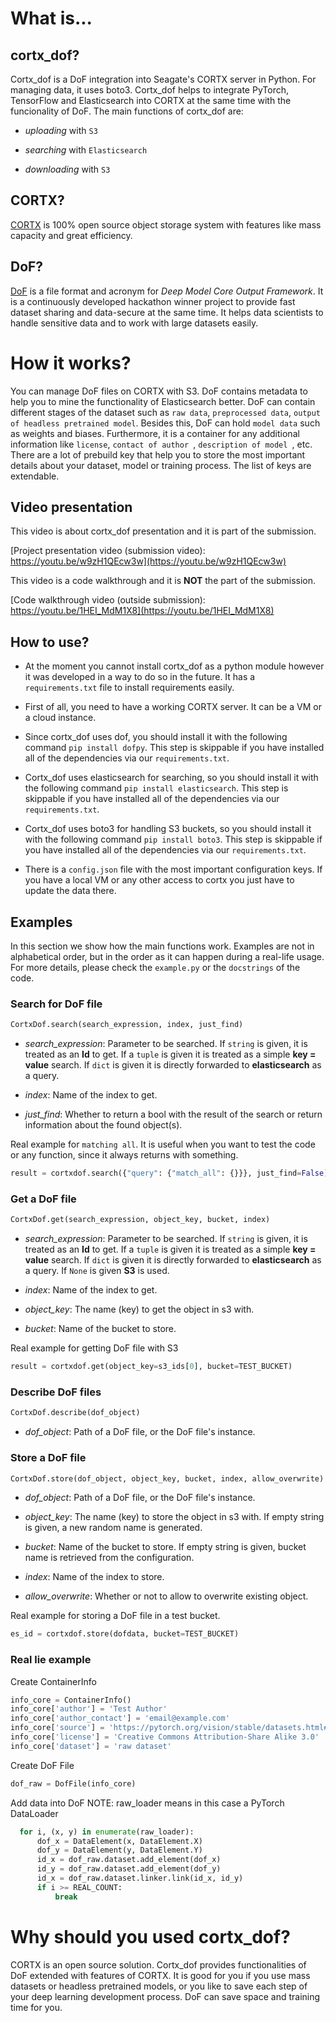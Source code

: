 
# What is...

## cortx_dof?

Cortx_dof is a DoF integration into Seagate's CORTX server in Python. For managing data, it uses boto3. Cortx_dof helps to integrate PyTorch, TensorFlow and Elasticsearch into CORTX at the same time with the funcionality of DoF. The main functions of cortx_dof are:

- *uploading* with ` S3 `

- *searching* with ` Elasticsearch `

- *downloading* with ` S3 `


## CORTX?

[CORTX](https://www.seagate.com/products/storage/object-storage-software/) is 100% open source object storage system with features like mass capacity and great efficiency.


## DoF?

[DoF](https://github.com/hyperrixel/dof) is a file format and acronym for *Deep Model Core Output Framework*. It is a continuously developed hackathon winner project to provide fast dataset sharing and data-secure at the same time. It helps data scientists to handle sensitive data and to work with large datasets easily.


# How it works?

You can manage DoF files on CORTX with S3. DoF contains metadata to help you to mine the functionality of Elasticsearch better. DoF can contain different stages of the dataset such as ` raw data `, ` preprocessed data `, ` output of headless pretrained model `. Besides this, DoF can hold ` model data ` such as weights and biases. Furthermore, it is a container for any additional information like ` license `,  `contact of author `,  `description of model `, etc. There are a lot of prebuild key that help you to store the most important details about your dataset, model or training process. The list of keys are extendable.

## Video presentation

This video is about cortx_dof presentation and it is part of the submission.

[Project presentation video (submission video): https://youtu.be/w9zH1QEcw3w](https://youtu.be/w9zH1QEcw3w)

This video is a code walkthrough and it is **NOT** the part of the submission.

[Code walkthrough video (outside submission): https://youtu.be/1HEI_MdM1X8](https://youtu.be/1HEI_MdM1X8)

##  How to use?

- At the moment you cannot install cortx_dof as a python module however it was developed in a way to do so in the future. It has a ` requirements.txt ` file to install requirements easily.

- First of all, you need to have a working CORTX server. It can be a VM or a cloud instance.

- Since cortx_dof uses dof, you should install it with the following command ` pip install dofpy `. This step is skippable if you have installed all of the dependencies via our ` requirements.txt `.

- Cortx_dof uses elasticsearch for searching, so you should install it with the following command ` pip install elasticsearch `. This step is skippable if you have installed all of the dependencies via our ` requirements.txt `.

- Cortx_dof uses boto3 for handling S3 buckets, so you should install it with the following command ` pip install boto3 `. This step is skippable if you have installed all of the dependencies via our ` requirements.txt `.

- There is a ` config.json ` file with the most important configuration keys. If you have a local VM or any other access to cortx you just have to update the data there.


## Examples

In this section we show how the main functions work. Examples are not in alphabetical order, but in the order as it can happen during a real-life usage. For more details, please check the ` example.py ` or the ` docstrings ` of the code.


### Search for DoF file

 ``` python
CortxDof.search(search_expression, index, just_find)
 ```
- *search_expression*: Parameter to be searched. If ` string ` is given, it is treated as an **Id** to get. If a ` tuple ` is given it is treated as a simple **key = value** search. If ` dict ` is given it is directly forwarded to **elasticsearch** as a query.

- *index*: Name of the index to get.

- *just_find*: Whether to return a bool with the result of the search or return information about the found object(s).

Real example for ` matching all `. It is useful when you want to test the code or any function, since it always returns with something.
 ``` python
result = cortxdof.search({"query": {"match_all": {}}}, just_find=False)
 ```


### Get a DoF file

 ``` python
CortxDof.get(search_expression, object_key, bucket, index)
 ```
- *search_expression*: Parameter to be searched. If ` string ` is given, it is treated as an **Id** to get. If a ` tuple ` is given it is treated as a simple **key = value** search. If ` dict ` is given it is directly forwarded to **elasticsearch** as a query. If ` None ` is given **S3** is used.

- *index*: Name of the index to get.

- *object_key*: The name (key) to get the object in s3 with.

- *bucket*: Name of the bucket to store.

Real example for getting DoF file with S3
 ``` python
result = cortxdof.get(object_key=s3_ids[0], bucket=TEST_BUCKET)
 ```


### Describe DoF files

 ``` python
CortxDof.describe(dof_object)
 ```
- *dof_object*: Path of a DoF file, or the DoF file's instance.


### Store a DoF file

 ``` python
CortxDof.store(dof_object, object_key, bucket, index, allow_overwrite)
 ```
- *dof_object*: Path of a DoF file, or the DoF file's instance.

- *object_key*: The name (key) to store the object in s3 with. If empty string is given, a new random name is generated.

- *bucket*: Name of the bucket to store. If empty string is given, bucket name is retrieved from the configuration.

- *index*: Name of the index to store.

- *allow_overwrite*: Whether or not to allow to overwrite existing object.

Real example for storing a DoF file in a test bucket.
 ``` python
es_id = cortxdof.store(dofdata, bucket=TEST_BUCKET)
 ```

### Real lie example

Create ContainerInfo

``` python
info_core = ContainerInfo()
info_core['author'] = 'Test Author'
info_core['author_contact'] = 'email@example.com'
info_core['source'] = 'https://pytorch.org/vision/stable/datasets.html#mnist'
info_core['license'] = 'Creative Commons Attribution-Share Alike 3.0'
info_core['dataset'] = 'raw dataset'
 ```

Create DoF File

 ``` python
dof_raw = DofFile(info_core)
  ```

Add data into DoF
NOTE: raw_loader means in this case a PyTorch DataLoader

``` python
  for i, (x, y) in enumerate(raw_loader):
      dof_x = DataElement(x, DataElement.X)
      dof_y = DataElement(y, DataElement.Y)
      id_x = dof_raw.dataset.add_element(dof_x)
      id_y = dof_raw.dataset.add_element(dof_y)
      id_x = dof_raw.dataset.linker.link(id_x, id_y)
      if i >= REAL_COUNT:
          break
```

# Why should you used cortx_dof?

CORTX is an open source solution. Cortx_dof provides functionalities of DoF extended with features of CORTX. It is good for you if you use mass datasets or headless pretrained models, or you like to save each step of your deep learning development process. DoF can save space and training time for you.
